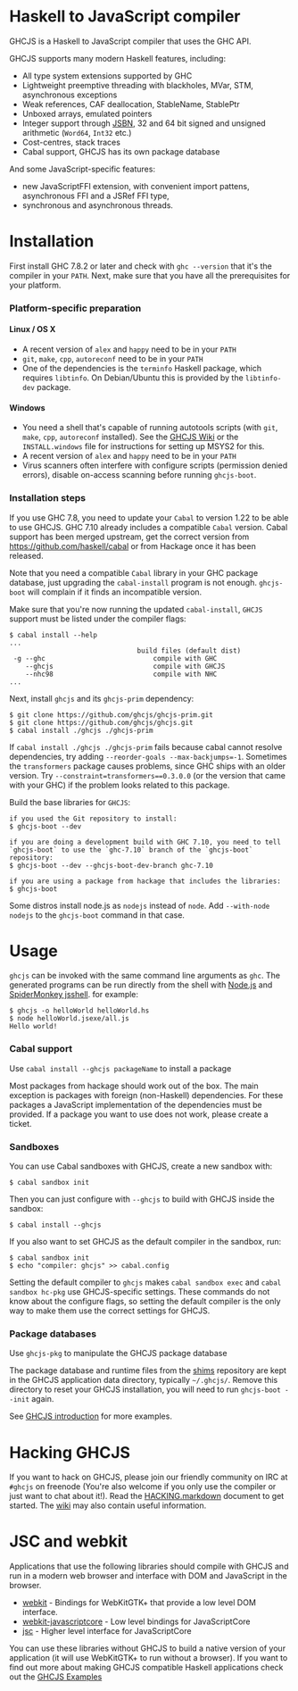 
Haskell to JavaScript compiler
==============================

GHCJS is a Haskell to JavaScript compiler that uses the GHC API.

GHCJS supports many modern Haskell features, including:

 * All type system extensions supported by GHC
 * Lightweight preemptive threading with blackholes, MVar, STM, asynchronous exceptions
 * Weak references, CAF deallocation, StableName, StablePtr
 * Unboxed arrays, emulated pointers
 * Integer support through [JSBN](http://www-cs-students.stanford.edu/~tjw/jsbn/), 32 and 64 bit signed and unsigned arithmetic (`Word64`, `Int32` etc.)
 * Cost-centres, stack traces
 * Cabal support, GHCJS has its own package database

And some JavaScript-specific features:

 * new JavaScriptFFI extension, with convenient import pattens, asynchronous FFI and a JSRef FFI type,
 * synchronous and asynchronous threads.

Installation
============

First install GHC 7.8.2 or later and check with `ghc --version` that it's the
compiler in your `PATH`. Next, make sure that you have all the prerequisites for your platform.

### Platform-specific preparation

#### Linux / OS X

 * A recent version of `alex` and `happy` need to be in your `PATH`
 * `git`, `make`, `cpp`, `autoreconf` need to be in your `PATH`
 * One of the dependencies is the `terminfo` Haskell package, which requires `libtinfo`. On
   Debian/Ubuntu this is provided by the `libtinfo-dev` package.

#### Windows

 * You need a shell that's capable of running autotools scripts (with `git`, `make`, `cpp`, `autoreconf` installed). See the [GHCJS Wiki](https://github.com/ghcjs/ghcjs/wiki/Preparing-the-Windows-build-environment) or the `INSTALL.windows` file for instructions for setting up MSYS2 for this.
 * A recent version of `alex` and `happy` need to be in your `PATH`
 * Virus scanners often interfere with configure scripts (permission denied errors),
   disable on-access scanning before running `ghcjs-boot`.

### Installation steps

If you use GHC 7.8, you need to update your `Cabal` to version 1.22 to be able to use
GHCJS. GHC 7.10 already includes a compatible `Cabal` version. Cabal support has been
merged upstream, get the correct version from https://github.com/haskell/cabal or from
Hackage once it has been released.

Note that you need a compatible `Cabal` library in your GHC package database, just upgrading
the `cabal-install` program is not enough. `ghcjs-boot` will complain if it finds an incompatible
version.

Make sure that you're now running the updated `cabal-install`, `GHCJS` support must be listed under the
compiler flags:

    $ cabal install --help
    ...
                                    build files (default dist)
     -g --ghc                           compile with GHC
        --ghcjs                         compile with GHCJS
        --nhc98                         compile with NHC
    ...

Next, install `ghcjs` and its `ghcjs-prim` dependency:

    $ git clone https://github.com/ghcjs/ghcjs-prim.git
    $ git clone https://github.com/ghcjs/ghcjs.git
    $ cabal install ./ghcjs ./ghcjs-prim

If `cabal install ./ghcjs ./ghcjs-prim` fails because cabal cannot resolve dependencies, try adding `--reorder-goals --max-backjumps=-1`. Sometimes the `transformers` package causes problems, since GHC ships with an older version. Try `--constraint=transformers==0.3.0.0` (or the version that came with your GHC) if the problem looks related to this package.

Build the base libraries for `GHCJS`:

    if you used the Git repository to install:
    $ ghcjs-boot --dev

    if you are doing a development build with GHC 7.10, you need to tell `ghcjs-boot` to use the `ghc-7.10` branch of the `ghcjs-boot` repository:
    $ ghcjs-boot --dev --ghcjs-boot-dev-branch ghc-7.10

    if you are using a package from hackage that includes the libraries:
    $ ghcjs-boot

Some distros install node.js as `nodejs` instead of `node`. Add `--with-node nodejs` to the `ghcjs-boot` command in that case.

Usage
=====

`ghcjs` can be invoked with the same command line arguments as `ghc`. The generated programs can be run directly from
the shell with [Node.js](http://nodejs.org/) and [SpiderMonkey jsshell](http://download.cdn.mozilla.net/pub/firefox/nightly/latest-mozilla-central/).
for example:

    $ ghcjs -o helloWorld helloWorld.hs
    $ node helloWorld.jsexe/all.js
    Hello world!

### Cabal support

Use `cabal install --ghcjs packageName` to install a package

Most packages from hackage should work out of the box. The main exception is packages with foreign (non-Haskell) dependencies.
For these packages a JavaScript implementation of the dependencies must be provided. If a package you want to use does
not work, please create a ticket.

### Sandboxes

You can use Cabal sandboxes with GHCJS, create a new sandbox with:

    $ cabal sandbox init

Then you can just configure with `--ghcjs` to build with GHCJS inside the sandbox:

    $ cabal install --ghcjs

If you also want to set GHCJS as the default compiler in the sandbox, run:

    $ cabal sandbox init
    $ echo "compiler: ghcjs" >> cabal.config

Setting the default compiler to `ghcjs` makes `cabal sandbox exec` and `cabal sandbox hc-pkg` use
GHCJS-specific settings. These commands do not know about the configure flags, so setting the default
compiler is the only way to make them use the correct settings for GHCJS.

### Package databases

Use `ghcjs-pkg` to manipulate the GHCJS package database

The package database and runtime files from the [shims](https://github.com/ghcjs/shims.git) repository are kept in the
GHCJS application data directory, typically `~/.ghcjs/`. Remove this directory to reset your GHCJS installation, you
will need to run `ghcjs-boot --init` again.

See [GHCJS introduction](http://weblog.luite.com/wordpress/?p=14) for more examples.

Hacking GHCJS
=============

If you want to hack on GHCJS, please join our friendly community on IRC at `#ghcjs` on freenode (You're also
welcome if you only use the compiler or just want to chat about it!). Read the [HACKING.markdown](HACKING.markdown) document
to get started. The [wiki](https://github.com/ghcjs/ghcjs/wiki) may also contain useful information.

JSC and webkit
==============

Applications that use the following libraries should compile with GHCJS
and run in a modern web browser and interface with DOM and JavaScript
in the browser.
 * [webkit](https://patch-tag.com/r/hamish/webkit) - Bindings for WebKitGTK+ that provide a low level DOM interface.
 * [webkit-javascriptcore](https://github.com/ghcjs/webkit-javascriptcore) - Low level bindings for JavaScriptCore
 * [jsc](https://github.com/ghcjs/jsc) - Higher level interface for JavaScriptCore

You can use these libraries without GHCJS to build a native version of
your application (it will use WebKitGTK+ to run without a browser).
If you want to find out more about making GHCJS compatible Haskell
applications check out the [GHCJS Examples](https://github.com/ghcjs/ghcjs-examples/)
